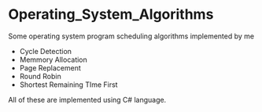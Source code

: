 # Operating_System_Algorithms
Some operating system program scheduling algorithms implemented by me
* Cycle Detection
* Memmory Allocation
* Page Replacement 
* Round Robin
* Shortest Remaining TIme First

All of these are implemented using C# language.
